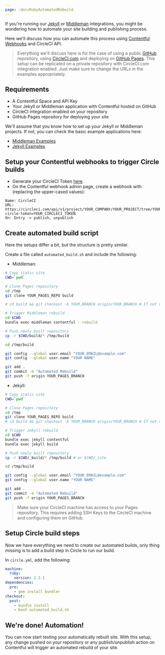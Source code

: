 ```yaml
---
page: :docsRubyAutomatedRebuild
---
```


If you're running our [Jekyll](https://github.com/contentful/jekyll-contentful-data-import) or [Middleman](https://github.com/contentful/contentful_middleman) integrations,
you might be wondering how to automate your site building and publishing process.

Here we'll discuss how you can automate this process using [Contentful Webhooks](https://www.contentful.com/developers/docs/concepts/webhooks/)
and CircleCI API.

> Everything we'll discuss here is for the case of using a public [GitHub](https://github.com) repository,
> using [CircleCI.com](https://circleci.com) and deploying on [GitHub Pages](https://pages.github.com/).
> This setup can be replicated on a private repository with CircleCI.com integration
> enabled. Just make sure to change the URLs in the examples appropriately.

## Requirements

* A Contentful Space and API Key
* Your Jekyll or Middleman application with Contentful hosted on GitHub
* CircleCI integration enabled on your repository
* GitHub Pages repository for deploying your site

We'll assume that you know how to set up your Jekyll or Middleman projects.
If not, you can check the basic example applications here:

* [Middleman Examples](https://github.com/contentful/contentful_middleman_examples)
* [Jekyll Examples](https://github.com/contentful/contentful_jekyll_examples)

## Setup your Contentful webhooks to trigger Circle builds

* Generate your CircleCI Token [here](https://circleci.com/docs/api/#getting-started).
* On the Contentful webhook admin page, create a webhook with (replacing the upper-cased values):

~~~
Name: CircleCI
URL: https://circleci.com/api/v1/project/YOUR_COMPANY/YOUR_PROJECT/tree/YOUR_BRANCH?circle-token=YOUR_CIRCLECI_TOKEN
On: Entry -> publish, unpublish
~~~

## Create automated build script

Here the setups differ a bit, but the structure is pretty similar.

Create a file called `automated_build.sh` and include the following:

* Middleman:

~~~bash
# Copy static site
CWD=`pwd`

# Clone Pages repository
cd /tmp
git clone YOUR_PAGES_REPO build

# cd build && git checkout -b YOUR_BRANCH origin/YOUR_BRANCH # If not using master

# Trigger Middleman rebuild
cd $CWD
bundle exec middleman contentful --rebuild

# Push newly built repository
cp -r $CWD/build/* /tmp/build

cd /tmp/build

git config --global user.email "YOUR_EMAIL@example.com"
git config --global user.name "YOUR NAME"

git add .
git commit -m "Automated Rebuild"
git push -f origin YOUR_PAGES_BRANCH
~~~

* Jekyll:

~~~bash
# Copy static site
CWD=`pwd`

# Clone Pages repository
cd /tmp
git clone YOUR_PAGES_REPO build
# cd build && git checkout -b YOUR_BRANCH origin/YOUR_BRANCH # If not using master

# Trigger Jekyll rebuild
cd $CWD
bundle exec jekyll contentful
bundle exec jekyll build

# Push newly built repository
cp -r $CWD/_build/* /tmp/build # or $CWD/_site

cd /tmp/build

git config --global user.email "YOUR_EMAIL@example.com"
git config --global user.name "YOUR NAME"

git add .
git commit -m "Automated Rebuild"
git push -f origin YOUR_PAGES_BRANCH
~~~

> Make sure your CircleCI machine has access to your Pages repository.
> This requires adding SSH Keys to the CircleCI machine and configuring them on GitHub.

## Setup Circle build steps

Now we have everything we need to create our automated builds, only thing missing
is to add a build step in Circle to run our build.

In `circle.yml`, add the following:

~~~yml
machine:
  ruby:
    version: 2.3.1
dependencies:
  pre:
    - gem install bundler
checkout:
  post:
    - bundle install
    - bash automated_build.sh
~~~

## We're done! Automation!

You can now start testing your automatically rebuilt site. With this setup, any change
pushed on your repository or any publish/unpublish action on Contentful will trigger
an automated rebuild of your site.
